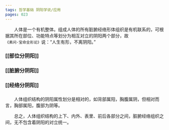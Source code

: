 ```yaml
---
tags: 哲学基础 阴阳学说/应用
pages: 023
---
```

&emsp;&emsp;人体是一个有机整体。组成人体的所有脏腑经络形体组织是有机联系的，可根据其所在部位、功能特点等划分为相互对立的阴阳两个部分，故`《素问·宝命全形论》`说：“人生有形，不离阴阳。”

### [[部位分阴阳]]
### [[脏腑分阴阳]]
### [[经络分阴阳]]
###
&emsp;&emsp;人体组织结构的阴阳属性划分是相对的，如背部属阳，胸腹属阴，但相对而言，胸部属阳，腹部为阴等。

&emsp;&emsp;总之，人体组织结构的上下、内外、表里、前后各部分之间，脏腑经络组织之间，无不包含着阴阳的对立统一。